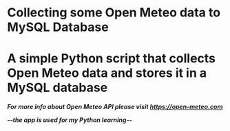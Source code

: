 # Collecting some Open Meteo data to MySQL Database

# A simple Python script that collects Open Meteo data and stores it in a MySQL database

***For more info about Open Meteo API please visit https://open-meteo.com***

***--the app is used for my Python learning--***
